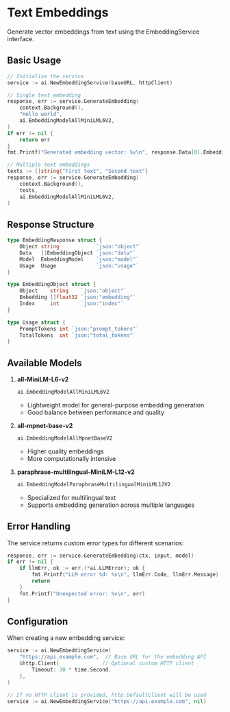 # Text Embeddings

Generate vector embeddings from text using the EmbeddingService interface.

## Basic Usage

```go
// Initialize the service
service := ai.NewEmbeddingService(baseURL, httpClient)

// Single text embedding
response, err := service.GenerateEmbedding(
    context.Background(),
    "Hello world",
    ai.EmbeddingModelAllMiniLML6V2,
)
if err != nil {
    return err
}
fmt.Printf("Generated embedding vector: %v\n", response.Data[0].Embedding)

// Multiple text embeddings
texts := []string{"First text", "Second text"}
response, err := service.GenerateEmbedding(
    context.Background(),
    texts,
    ai.EmbeddingModelAllMiniLML6V2,
)
```

## Response Structure

```go
type EmbeddingResponse struct {
    Object string            `json:"object"`
    Data   []EmbeddingObject `json:"data"`
    Model  EmbeddingModel    `json:"model"`
    Usage  Usage             `json:"usage"`
}

type EmbeddingObject struct {
    Object    string    `json:"object"`
    Embedding []float32 `json:"embedding"`
    Index     int       `json:"index"`
}

type Usage struct {
    PromptTokens int `json:"prompt_tokens"`
    TotalTokens  int `json:"total_tokens"`
}
```

## Available Models

1. **all-MiniLM-L6-v2**

   ```go
   ai.EmbeddingModelAllMiniLML6V2
   ```

   - Lightweight model for general-purpose embedding generation
   - Good balance between performance and quality

2. **all-mpnet-base-v2**

   ```go
   ai.EmbeddingModelAllMpnetBaseV2
   ```

   - Higher quality embeddings
   - More computationally intensive

3. **paraphrase-multilingual-MiniLM-L12-v2**

   ```go
   ai.EmbeddingModelParaphraseMultilingualMiniLML12V2
   ```

   - Specialized for multilingual text
   - Supports embedding generation across multiple languages

## Error Handling

The service returns custom error types for different scenarios:

```go
response, err := service.GenerateEmbedding(ctx, input, model)
if err != nil {
    if llmErr, ok := err.(*ai.LLMError); ok {
        fmt.Printf("LLM error %d: %s\n", llmErr.Code, llmErr.Message)
        return
    }
    fmt.Printf("Unexpected error: %v\n", err)
}
```

## Configuration

When creating a new embedding service:

```go
service := ai.NewEmbeddingService(
    "https://api.example.com",  // Base URL for the embedding API
    &http.Client{              // Optional custom HTTP client
        Timeout: 30 * time.Second,
    },
)

// If no HTTP client is provided, http.DefaultClient will be used
service := ai.NewEmbeddingService("https://api.example.com", nil)
```
